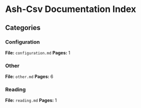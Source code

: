 # Ash-Csv Documentation Index

## Categories

### Configuration
**File:** `configuration.md`
**Pages:** 1

### Other
**File:** `other.md`
**Pages:** 6

### Reading
**File:** `reading.md`
**Pages:** 1
